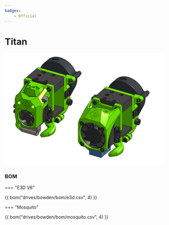 ```yaml
---
badges:
    - Official
---
```

# Titan

![preview](assets/__ALL__.png)

### BOM

=== "E3D V6"

{{ bom("drives/bowden/bom/e3d.csv", 4) }}

=== "Mosquito"

{{ bom("drives/bowden/bom/mosquito.csv", 4) }}
